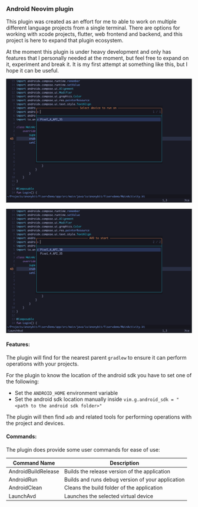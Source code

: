 ### Android Neovim plugin

This plugin was created as an effort for me to able to work on multiple different language projects from a single terminal. There are options for working with xcode projects, flutter, web frontend and backend, and this project is here to expand that plugin ecosystem.

At the moment this plugin is under heavy development and only has features that I personally needed at the moment, but feel free to expand on it, experiment and break it. It is my first attempt at something like this, but I hope it can be useful.

![Select device to run the application on](screenshots/select_device_to_run.png)

![Select AVD to start](screenshots/select_avd.png)

#### Features:

The plugin will find for the nearest parent `gradlew` to ensure it can perform operations with your projects.

For the plugin to know the location of the android sdk you have to set one of the following:

- Set the `ANDROID_HOME` environment variable
- Set the android sdk location manually inside `vim.g.android_sdk = "<path to the android sdk folder>"`

The plugin will then find `adb` and related tools for performing operations with the project and devices.

#### Commands:

The plugin does provide some user commands for ease of use:

| Command Name        | Description                                       |
| ------------------- | ------------------------------------------------- |
| AndroidBuildRelease | Builds the release version of the application     |
| AndroidRun          | Builds and runs debug version of your application | 
| AndroidClean        | Cleans the build folder of the application        |
| LaunchAvd           | Launches the selected virtual device              |
